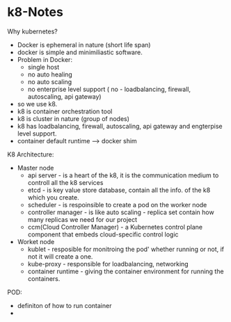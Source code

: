 # k8-Notes
Why kubernetes? 
- Docker is ephemeral in nature (short life span)
- docker is simple and minimiliastic software.
- Problem in Docker:
  - single host
  - no auto healing
  - no auto scaling
  - no enterprise level support ( no - loadbalancing, firewall, autoscaling, api gateway)
- so we use k8.
- k8 is container orchestration tool
- k8 is cluster in nature (group of nodes)
- k8 has loadbalancing, firewall, autoscaling, api gateway and engterpise level support.
- container default runtime --> docker shim

K8 Architecture:
  - Master node
    - api server - is a heart of the k8, it is the communication medium to controll all the k8 services
    - etcd - is key value store database, contain all the info. of the k8 which you create.
    - scheduler - is respoinsible to create a pod on the worker node
    - controller manager - is like auto scaling - replica set contain how many replicas we need for our project
    - ccm(Cloud Controller Manager) - a Kubernetes control plane component that embeds cloud-specific control logic
  - Worket node
    - kublet - resposible for monitroing the pod' whether running or not, if not it will create a one.
    - kube-proxy - responsible for loadbalancing, networking
    - container runtime - giving the container environment for running the containers.

POD:
- definiton of how to run container
- 
